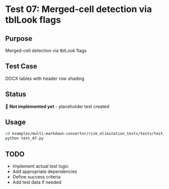 # Test 07: Merged-cell detection via tblLook flags

## Purpose
Merged-cell detection via tblLook flags

## Test Case
DOCX tables with header row shading

## Status
🚧 **Not implemented yet** - placeholder test created

## Usage
```bash
cd examples/multi-markdown-convertor/risk_elimination_tests/tests/test_07_merged_cell_detection
python test_07.py
```

## TODO
- Implement actual test logic
- Add appropriate dependencies
- Define success criteria
- Add test data if needed
